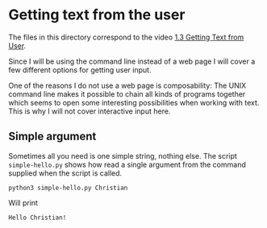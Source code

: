 # Getting text from the user

The files in this directory correspond to the video [1.3 Getting Text from User](https://youtu.be/uNQSVU0IKec?list=PLRqwX-V7Uu6YrbSJBg32eTzUU50E2B8Ch).

Since I will be using the command line instead of a web page I will cover a few different options for getting user input.

One of the reasons I do not use a web page is composability: The UNIX command line makes it possible to chain all kinds of
programs together which seems to open some interesting possibilities when working with text. This is why I will not cover
interactive input here.

## Simple argument

Sometimes all you need is one simple string, nothing else. The script `simple-hello.py` shows how read a single argument
from the command supplied when the script is called.

    python3 simple-hello.py Christian

Will print

    Hello Christian!

